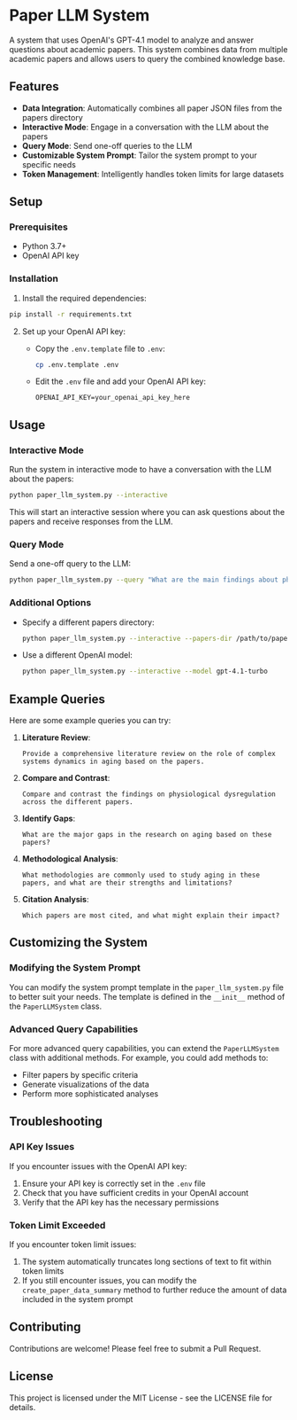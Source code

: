 # Paper LLM System

A system that uses OpenAI's GPT-4.1 model to analyze and answer questions about academic papers. This system combines data from multiple academic papers and allows users to query the combined knowledge base.

## Features

- **Data Integration**: Automatically combines all paper JSON files from the papers directory
- **Interactive Mode**: Engage in a conversation with the LLM about the papers
- **Query Mode**: Send one-off queries to the LLM
- **Customizable System Prompt**: Tailor the system prompt to your specific needs
- **Token Management**: Intelligently handles token limits for large datasets

## Setup

### Prerequisites

- Python 3.7+
- OpenAI API key

### Installation

1. Install the required dependencies:

```bash
pip install -r requirements.txt
```

2. Set up your OpenAI API key:

   - Copy the `.env.template` file to `.env`:
     ```bash
     cp .env.template .env
     ```
   - Edit the `.env` file and add your OpenAI API key:
     ```
     OPENAI_API_KEY=your_openai_api_key_here
     ```

## Usage

### Interactive Mode

Run the system in interactive mode to have a conversation with the LLM about the papers:

```bash
python paper_llm_system.py --interactive
```

This will start an interactive session where you can ask questions about the papers and receive responses from the LLM.

### Query Mode

Send a one-off query to the LLM:

```bash
python paper_llm_system.py --query "What are the main findings about physiological dysregulation in aging?"
```

### Additional Options

- Specify a different papers directory:
  ```bash
  python paper_llm_system.py --interactive --papers-dir /path/to/papers
  ```

- Use a different OpenAI model:
  ```bash
  python paper_llm_system.py --interactive --model gpt-4.1-turbo
  ```

## Example Queries

Here are some example queries you can try:

1. **Literature Review**:
   ```
   Provide a comprehensive literature review on the role of complex systems dynamics in aging based on the papers.
   ```

2. **Compare and Contrast**:
   ```
   Compare and contrast the findings on physiological dysregulation across the different papers.
   ```

3. **Identify Gaps**:
   ```
   What are the major gaps in the research on aging based on these papers?
   ```

4. **Methodological Analysis**:
   ```
   What methodologies are commonly used to study aging in these papers, and what are their strengths and limitations?
   ```

5. **Citation Analysis**:
   ```
   Which papers are most cited, and what might explain their impact?
   ```

## Customizing the System

### Modifying the System Prompt

You can modify the system prompt template in the `paper_llm_system.py` file to better suit your needs. The template is defined in the `__init__` method of the `PaperLLMSystem` class.

### Advanced Query Capabilities

For more advanced query capabilities, you can extend the `PaperLLMSystem` class with additional methods. For example, you could add methods to:

- Filter papers by specific criteria
- Generate visualizations of the data
- Perform more sophisticated analyses

## Troubleshooting

### API Key Issues

If you encounter issues with the OpenAI API key:

1. Ensure your API key is correctly set in the `.env` file
2. Check that you have sufficient credits in your OpenAI account
3. Verify that the API key has the necessary permissions

### Token Limit Exceeded

If you encounter token limit issues:

1. The system automatically truncates long sections of text to fit within token limits
2. If you still encounter issues, you can modify the `create_paper_data_summary` method to further reduce the amount of data included in the system prompt

## Contributing

Contributions are welcome! Please feel free to submit a Pull Request.

## License

This project is licensed under the MIT License - see the LICENSE file for details.
